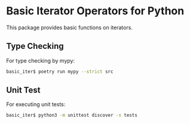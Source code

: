 # Basic Iterator Operators for Python

This package provides basic functions on iterators.


## Type Checking

For type checking by mypy:

```sh
basic_iter$ poetry run mypy --strict src
```


## Unit Test

For executing unit tests:

```sh
basic_iter$ python3 -m unittest discover -s tests
```


